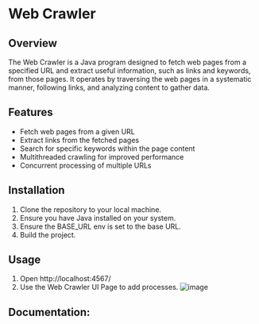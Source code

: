 # Web Crawler

## Overview
The Web Crawler is a Java program designed to fetch web pages from a specified URL and extract useful information, such as links and keywords, from those pages. It operates by traversing the web pages in a systematic manner, following links, and analyzing content to gather data.

## Features
- Fetch web pages from a given URL
- Extract links from the fetched pages
- Search for specific keywords within the page content
- Multithreaded crawling for improved performance
- Concurrent processing of multiple URLs

## Installation
1. Clone the repository to your local machine.
2. Ensure you have Java installed on your system.
3. Ensure the BASE_URL env is set to the base URL.
4. Build the project.

## Usage
1. Open http://localhost:4567/
2. Use the Web Crawler UI Page to add processes.
![image](https://github.com/Klaus-Mueller/WebCrawlerJava/assets/6924934/8060e860-6e9f-476d-8fc2-6e5de83c7a6b)


## Documentation:
